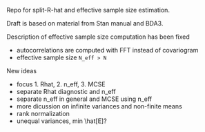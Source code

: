 Repo for split-R-hat and effective sample size estimation.

Draft is based on material from Stan manual and BDA3.

Description of effective sample size computation has been fixed
 - autocorrelations are computed with FFT instead of covariogram
 - effective sample size `N_eff > N`

New ideas
 - focus 1. Rhat, 2. n_eff, 3. MCSE
 - separate Rhat diagnostic and n_eff
 - separate n_eff in general and MCSE using n_eff
 - more dicussion on infinite variances and non-finite means
 - rank normalization
 - unequal variances, min \hat[E]?

